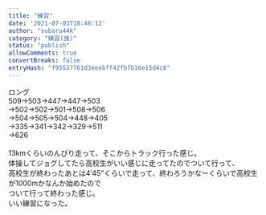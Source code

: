 ```yaml
---
title: "練習"
date: '2021-07-03T18:48:12'
author: "subaru44k"
category: "練習(強)"
status: "publish"
allowComments: true
convertBreaks: false
entryHash: "f95537761d3eeebff42fbfb16e15d4c6"
---
```

ロング<br>
509→503→447→447→503<br>
→502→502→501→508→506<br>
→504→505→504→448→405<br>
→335→341→342→329→511<br>
→626<br>
<br>
13kmくらいのんびり走って、そこからトラック行った感じ。<br>
体操してジョグしてたら高校生がいい感じに走ってたのでついて行って、<br>
高校生が終わったあとは4'45"くらいで走って、終わろうかなーくらいで高校生が1000mかなんか始めたので<br>
ついて行って終わった感じ。<br>
いい練習になった。
